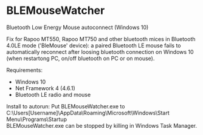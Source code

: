 # BLEMouseWatcher
Bluetooth Low Energy Mouse autoconnect (Windows 10)

Fix for Rapoo MT550, Rapoo MT750 and other bluetooth mices in Bluetooth 4.0LE mode ('BleMouse' device): a paired Bluetooth LE mouse fails to automatically reconnect after loosing bluetooth connection on Windows 10 (when restartong PC, on/off bluetooth on PC or on mouse).

Requirements:
 - Windows 10
 - Net Framework 4 (4.6.1)
 - Bluetooth LE radio and mouse
 
 Install to autorun:
 Put BLEMouseWatcher.exe to C:\Users\[Username]\AppData\Roaming\Microsoft\Windows\Start Menu\Programs\Startup\
 BLEMouseWatcher.exe can be stopped by killing in Windows Task Manager.
 
